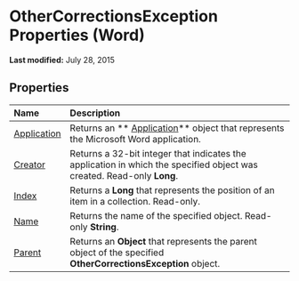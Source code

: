 
# OtherCorrectionsException Properties (Word)

 **Last modified:** July 28, 2015


## Properties



|**Name**|**Description**|
|:-----|:-----|
| [Application](a1a471c2-d159-9a60-6a2e-3eee5ec19a2c.md)|Returns an  ** [Application](d1cf6f8f-4e88-bf01-93b4-90a83f79cb44.md)** object that represents the Microsoft Word application.|
| [Creator](fdb43573-28a7-6652-9d37-1cc76ccc12fe.md)|Returns a 32-bit integer that indicates the application in which the specified object was created. Read-only  **Long**.|
| [Index](ed034ad7-0ca3-4704-617d-0112eed5a2f1.md)|Returns a  **Long** that represents the position of an item in a collection. Read-only.|
| [Name](2f342cf8-0cde-fee7-e19b-6068ee2a5cac.md)|Returns the name of the specified object. Read-only  **String**.|
| [Parent](a55d8049-b3b6-2bd8-ce29-5ed81cb01cc0.md)|Returns an  **Object** that represents the parent object of the specified **OtherCorrectionsException** object.|
